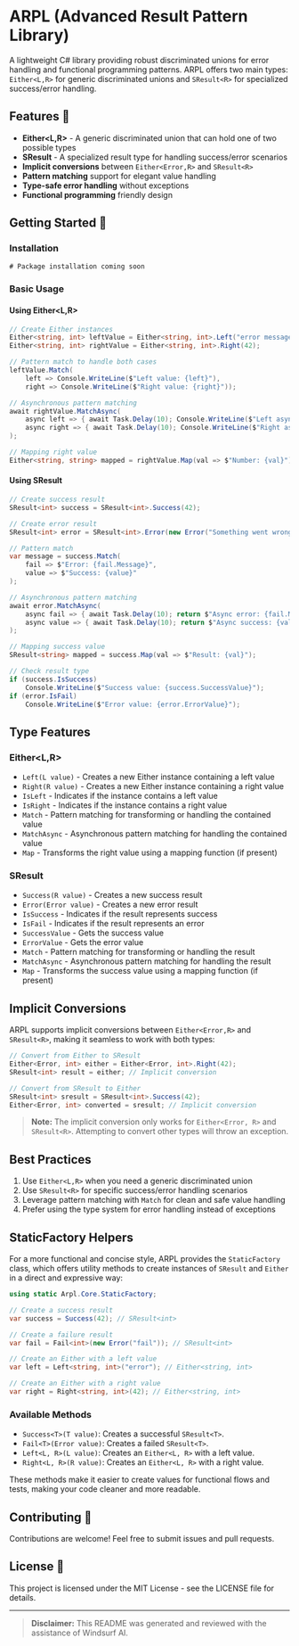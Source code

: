 # ARPL (Advanced Result Pattern Library)

A lightweight C# library providing robust discriminated unions for error handling and functional programming patterns. ARPL offers two main types: `Either<L,R>` for generic discriminated unions and `SResult<R>` for specialized success/error handling.

## Features 🚀

- **Either<L,R>** - A generic discriminated union that can hold one of two possible types
- **SResult<R>** - A specialized result type for handling success/error scenarios
- **Implicit conversions** between `Either<Error,R>` and `SResult<R>`
- **Pattern matching** support for elegant value handling
- **Type-safe error handling** without exceptions
- **Functional programming** friendly design

## Getting Started 🏃

### Installation

```shell
# Package installation coming soon
```

### Basic Usage

#### Using Either<L,R>

```csharp
// Create Either instances
Either<string, int> leftValue = Either<string, int>.Left("error message");
Either<string, int> rightValue = Either<string, int>.Right(42);

// Pattern match to handle both cases
leftValue.Match(
    left => Console.WriteLine($"Left value: {left}"),
    right => Console.WriteLine($"Right value: {right}"));

// Asynchronous pattern matching
await rightValue.MatchAsync(
    async left => { await Task.Delay(10); Console.WriteLine($"Left async: {left}"); return 0; },
    async right => { await Task.Delay(10); Console.WriteLine($"Right async: {right}"); return right; }
);

// Mapping right value
Either<string, string> mapped = rightValue.Map(val => $"Number: {val}");
```

#### Using SResult<R>

```csharp
// Create success result
SResult<int> success = SResult<int>.Success(42);

// Create error result
SResult<int> error = SResult<int>.Error(new Error("Something went wrong"));

// Pattern match
var message = success.Match(
    fail => $"Error: {fail.Message}",
    value => $"Success: {value}"
);

// Asynchronous pattern matching
await error.MatchAsync(
    async fail => { await Task.Delay(10); return $"Async error: {fail.Message}"; },
    async value => { await Task.Delay(10); return $"Async success: {value}"; }
);

// Mapping success value
SResult<string> mapped = success.Map(val => $"Result: {val}");

// Check result type
if (success.IsSuccess)
    Console.WriteLine($"Success value: {success.SuccessValue}");
if (error.IsFail)
    Console.WriteLine($"Error value: {error.ErrorValue}");
```

## Type Features

### Either<L,R>

- `Left(L value)` - Creates a new Either instance containing a left value
- `Right(R value)` - Creates a new Either instance containing a right value
- `IsLeft` - Indicates if the instance contains a left value
- `IsRight` - Indicates if the instance contains a right value
- `Match` - Pattern matching for transforming or handling the contained value
- `MatchAsync` - Asynchronous pattern matching for handling the contained value
- `Map` - Transforms the right value using a mapping function (if present)

### SResult<R>

- `Success(R value)` - Creates a new success result
- `Error(Error value)` - Creates a new error result
- `IsSuccess` - Indicates if the result represents success
- `IsFail` - Indicates if the result represents an error
- `SuccessValue` - Gets the success value
- `ErrorValue` - Gets the error value
- `Match` - Pattern matching for transforming or handling the result
- `MatchAsync` - Asynchronous pattern matching for handling the result
- `Map` - Transforms the success value using a mapping function (if present)

## Implicit Conversions

ARPL supports implicit conversions between `Either<Error,R>` and `SResult<R>`, making it seamless to work with both types:

```csharp
// Convert from Either to SResult
Either<Error, int> either = Either<Error, int>.Right(42);
SResult<int> result = either; // Implicit conversion

// Convert from SResult to Either
SResult<int> sresult = SResult<int>.Success(42);
Either<Error, int> converted = sresult; // Implicit conversion
```

> **Note:** The implicit conversion only works for `Either<Error, R>` and `SResult<R>`. Attempting to convert other types will throw an exception.

## Best Practices

1. Use `Either<L,R>` when you need a generic discriminated union
2. Use `SResult<R>` for specific success/error handling scenarios
3. Leverage pattern matching with `Match` for clean and safe value handling
4. Prefer using the type system for error handling instead of exceptions

## StaticFactory Helpers

For a more functional and concise style, ARPL provides the `StaticFactory` class, which offers utility methods to create instances of `SResult` and `Either` in a direct and expressive way:

```csharp
using static Arpl.Core.StaticFactory;

// Create a success result
var success = Success(42); // SResult<int>

// Create a failure result
var fail = Fail<int>(new Error("fail")); // SResult<int>

// Create an Either with a left value
var left = Left<string, int>("error"); // Either<string, int>

// Create an Either with a right value
var right = Right<string, int>(42); // Either<string, int>
```

### Available Methods
- `Success<T>(T value)`: Creates a successful `SResult<T>`.
- `Fail<T>(Error value)`: Creates a failed `SResult<T>`.
- `Left<L, R>(L value)`: Creates an `Either<L, R>` with a left value.
- `Right<L, R>(R value)`: Creates an `Either<L, R>` with a right value.

These methods make it easier to create values for functional flows and tests, making your code cleaner and more readable.

## Contributing 🤝

Contributions are welcome! Feel free to submit issues and pull requests.

## License 📄

This project is licensed under the MIT License - see the LICENSE file for details.

---

> **Disclaimer:** This README was generated and reviewed with the assistance of Windsurf AI.